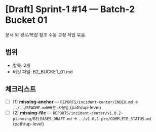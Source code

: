 # [Draft] Sprint-1 #14 — Batch-2 Bucket 01
문서 외 경로/복잡 참조 수동 교정 작업 묶음.

## 범위
- 항목: 2개
- 버킷 파일: B2_BUCKET_01.md

## 체크리스트
- [ ] (1) **missing-anchor** — `REPORTS/incident-center/INDEX.md` → `../../README.md#빠른-사용법` (path/up-level)
- [ ] (2) **missing-file** — `REPORTS/incident-center/v1.0.2-planning/RELEASES_DRAFT.md` → `../v1.0.1-pre/COMPLETE_STATUS.md` (path/up-level)
